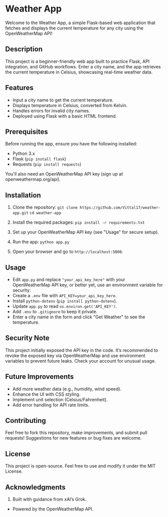 # Weather App

Welcome to the Weather App, a simple Flask-based web application that fetches and displays the current temperature for any city using the OpenWeatherMap API!

## Description

This project is a beginner-friendly web app built to practice Flask, API integration, and GitHub workflows. Enter a city name, and the app retrieves the current temperature in Celsius, showcasing real-time weather data.

## Features

- Input a city name to get the current temperature.
- Displays temperature in Celsius, converted from Kelvin.
- Handles errors for invalid city names.
- Deployed using Flask with a basic HTML frontend.

## Prerequisites

Before running the app, ensure you have the following installed:

- Python 3.x
- Flask (`pip install flask`)
- Requests (`pip install requests`)

You'll also need an OpenWeatherMap API key (sign up at openweathermap.org/api).

## Installation

1. Clone the repository:
   `git clone https://github.com/Vittal17/weather-app.git`
   `cd weather-app`

3. Install the required packages:
   `pip install -r requirements.txt`

5. Set up your OpenWeatherMap API key (see "Usage" for secure setup).

6. Run the app:
   `python app.py`

8. Open your browser and go to `http://localhost:5000`.

## Usage

- Edit `app.py` and replace `"your_api_key_here"` with your OpenWeatherMap API key, or better yet, use an environment variable for security:
- Create a `.env` file with `API_KEY=your_api_key_here`.
- Install `python-dotenv` (`pip install python-dotenv`).
- Update `app.py` to read `os.environ.get('API_KEY')`.
- Add `.env` to `.gitignore` to keep it private.
- Enter a city name in the form and click "Get Weather" to see the temperature.

## Security Note

This project initially exposed the API key in the code. It’s recommended to revoke the exposed key via OpenWeatherMap and use environment variables to prevent future leaks. Check your account for unusual usage.

## Future Improvements

- Add more weather data (e.g., humidity, wind speed).
- Enhance the UI with CSS styling.
- Implement unit selection (Celsius/Fahrenheit).
- Add error handling for API rate limits.

## Contributing

Feel free to fork this repository, make improvements, and submit pull requests! Suggestions for new features or bug fixes are welcome.

## License

This project is open-source. Feel free to use and modify it under the MIT License.

## Acknowledgments

1. Built with guidance from xAI’s Grok.
- Powered by the OpenWeatherMap API.
